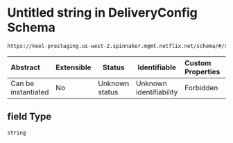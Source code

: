 # Untitled string in DeliveryConfig Schema

```txt
https://keel-prestaging.us-west-2.spinnaker.mgmt.netflix.net/schema/#/$defs/Condition/properties/field
```




| Abstract            | Extensible | Status         | Identifiable            | Custom Properties | Additional Properties | Access Restrictions | Defined In                                                    |
| :------------------ | ---------- | -------------- | ----------------------- | :---------------- | --------------------- | ------------------- | ------------------------------------------------------------- |
| Can be instantiated | No         | Unknown status | Unknown identifiability | Forbidden         | Allowed               | none                | [keel.schema.json\*](keel.schema.json "open original schema") |

## field Type

`string`
